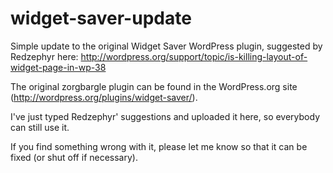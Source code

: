 widget-saver-update
===================

Simple update to the original Widget Saver WordPress plugin, suggested by Redzephyr here: http://wordpress.org/support/topic/is-killing-layout-of-widget-page-in-wp-38

The original zorgbargle plugin can be found in the WordPress.org site (http://wordpress.org/plugins/widget-saver/).

I've just typed Redzephyr' suggestions and uploaded it here, so everybody can still use it.

If you find something wrong with it, please let me know so that it can be fixed (or shut off if necessary).